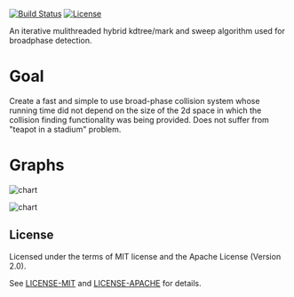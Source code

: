 [![Build Status](https://travis-ci.org/tiby312/collie.svg?branch=master)](https://travis-ci.org/tiby312/collie)
[![License](https://img.shields.io/badge/license-MIT%2FApache--2.0-blue.svg)](https://github.com/tiby312/collie)

An iterative mulithreaded hybrid kdtree/mark and sweep algorithm used for broadphase detection.


# Goal
Create a fast and simple to use broad-phase collision system whose running time did not depend on the size of the 2d space
in which the collision finding functionality was being provided. Does not suffer from "teapot in a stadium" problem.


# Graphs



![chart](https://docs.google.com/spreadsheets/d/e/2PACX-1vROYm6e3vVwF63UyysSjbvPZlb1VHMU4nQIld_PUQTOH8lfZVLNPJNsWjKPY1gaTfJvqgX9Q6PlIJf2/pubchart?oid=934085275&format=image)



![chart](https://docs.google.com/spreadsheets/d/e/2PACX-1vRGdstNLadw1zxI-qG8cqXo6X-lJnwA1N4c8WZgqXFKKhBal-OSYn2sFKlW-pYbtQdSCDs1LLorFycw/pubchart?oid=101316063&format=image)



## License

Licensed under the terms of MIT license and the Apache License (Version 2.0).

See [LICENSE-MIT](LICENSE-MIT) and [LICENSE-APACHE](LICENSE-APACHE) for details.
